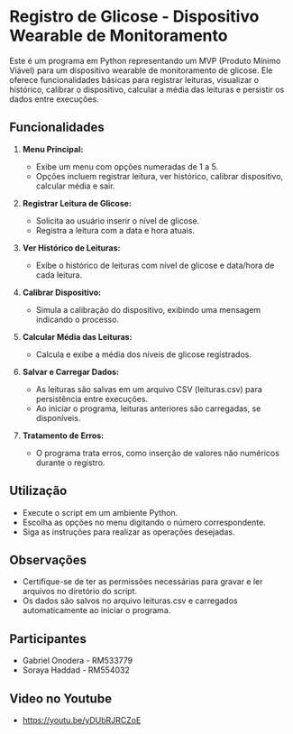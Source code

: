 # Registro de Glicose - Dispositivo Wearable de Monitoramento

Este é um programa em Python representando um MVP (Produto Mínimo Viável) para um dispositivo wearable de monitoramento de glicose. Ele oferece funcionalidades básicas para registrar leituras, visualizar o histórico, calibrar o dispositivo, calcular a média das leituras e persistir os dados entre execuções.

## Funcionalidades

1. **Menu Principal:**
   - Exibe um menu com opções numeradas de 1 a 5.
   - Opções incluem registrar leitura, ver histórico, calibrar dispositivo, calcular média e sair.

2. **Registrar Leitura de Glicose:**
   - Solicita ao usuário inserir o nível de glicose.
   - Registra a leitura com a data e hora atuais.

3. **Ver Histórico de Leituras:**
   - Exibe o histórico de leituras com nível de glicose e data/hora de cada leitura.

4. **Calibrar Dispositivo:**
   - Simula a calibração do dispositivo, exibindo uma mensagem indicando o processo.

5. **Calcular Média das Leituras:**
   - Calcula e exibe a média dos níveis de glicose registrados.

6. **Salvar e Carregar Dados:**
   - As leituras são salvas em um arquivo CSV (leituras.csv) para persistência entre execuções.
   - Ao iniciar o programa, leituras anteriores são carregadas, se disponíveis.

7. **Tratamento de Erros:**
   - O programa trata erros, como inserção de valores não numéricos durante o registro.

## Utilização

- Execute o script em um ambiente Python.
- Escolha as opções no menu digitando o número correspondente.
- Siga as instruções para realizar as operações desejadas.

## Observações

- Certifique-se de ter as permissões necessárias para gravar e ler arquivos no diretório do script.
- Os dados são salvos no arquivo leituras.csv e carregados automaticamente ao iniciar o programa.

## Participantes

- Gabriel Onodera - RM533779
- Soraya Haddad - RM554032

## Video no Youtube

- https://youtu.be/yDUbRJRCZoE
